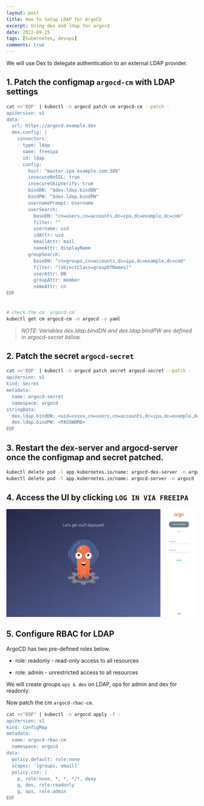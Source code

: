 ```yaml
---
layout: post
title: How to Setup LDAP for ArgoCD
excerpt: Using dex and ldap for argocd
date: 2022-09-15
tags: [kubernetes, devops]
comments: true
---
```


We will use Dex to delegate authentication to an external LDAP provider.

## 1. Patch the configmap `argocd-cm` with LDAP settings

```bash
cat <<'EOF' | kubectl -n argocd patch cm argocd-cm --patch -
apiVersion: v1
data:
  url: https://argocd.example.dev
  dex.config: |
    connectors:
    - type: ldap
      name: freeipa
      id: ldap
      config:
        host: "master.ipa.example.com:389"
        insecureNoSSL: true
        insecureSkipVerify: true
        bindDN: "$dex.ldap.bindDN"
        bindPW: "$dex.ldap.bindPW"
        usernamePrompt: Username
        userSearch:
          baseDN: "cn=users,cn=accounts,dc=ipa,dc=example,dc=com"
          filter: ""
          username: uid
          idAttr: uid
          emailAttr: mail
          nameAttr: displayName
        groupSearch:
          baseDN: "cn=groups,cn=accounts,dc=ipa,dc=example,dc=com"
          filter: "(objectClass=groupOfNames)"
          userAttr: DN
          groupAttr: member
          nameAttr: cn
EOF


# check the cm `argocd-cm`
kubectl get cm argocd-cm -n argocd -o yaml
```

> *NOTE: Variables dex.ldap.bindDN and dex.ldap.bindPW are defined in argocd-secret below.*

## 2. Patch the secret `argocd-secret`

```bash
cat <<'EOF' | kubectl -n argocd patch secret argocd-secret --patch -
apiVersion: v1
kind: Secret
metadata:
  name: argocd-secret
  namespace: argocd
stringData:
  dex.ldap.bindDN: <uid=xxxxx,cn=users,cn=accounts,dc=ipa,dc=example,dc=com>
  dex.ldap.bindPW: <PASSWORD>
EOF
```

## 3. Restart the dex-server and argocd-server once the configmap and secret patched.

```bash
kubectl delete pod -l app.kubernetes.io/name: argocd-dex-server -n argocd
kubectl delete pod -l app.kubernetes.io/name: argocd-server -n argocd
```

## 4. Access the UI by clicking `LOG IN VIA FREEIPA`

![argocd](/images/argocd.png)

## 5. Configure RBAC for LDAP

ArgoCD has two pre-defined roles below.

- role: readonly - read-only access to all resources

- role: admin - unrestricted access to all resources

We will create groups `ops & dev` on LDAP, ops for admin and dev for readonly.

Now patch the cm `argocd-rbac-cm`.

```bash
cat <<"EOF" | kubectl -n argocd apply -f -
apiVersion: v1
kind: ConfigMap
metadata:
  name: argocd-rbac-cm
  namespace: argocd
data:
  policy.default: role:none
  scopes: '[groups, email]'
  policy.csv: |
    p, role:none, *, *, */*, deny
    g, dev, role:readonly
    g, ops, role:admin
EOF
```
